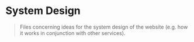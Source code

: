 # System Design

> Files concerning ideas for the system design of the website (e.g. how it works in conjunction with other services).
